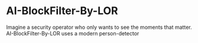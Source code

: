 # AI-BlockFilter-By-LOR
Imagine a security operator who only wants to see the moments that matter. AI-BlockFilter-By-LOR uses a modern person-detector
